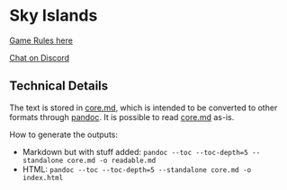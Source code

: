# Sky Islands

[Game Rules here](/readable.md)

[Chat on Discord](https://discord.gg/CG8HwGv)

## Technical Details

The text is stored in [core.md](/core.md), which is intended to be converted to other formats through [pandoc](https://pandoc.org/). It is possible to read [core.md](/core.md) as-is.

How to generate the outputs:
- Markdown but with stuff added: `pandoc --toc --toc-depth=5 --standalone core.md -o readable.md`
- HTML: `pandoc --toc --toc-depth=5 --standalone core.md -o index.html`
